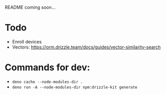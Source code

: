 README coming soon...

# Todo

- Enroll devices
- Vectors: https://orm.drizzle.team/docs/guides/vector-similarity-search

# Commands for dev:

- `deno cache --node-modules-dir .`
- `deno run -A --node-modules-dir npm:drizzle-kit generate`

